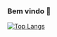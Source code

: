 ### Bem vindo 👋

[![Top Langs](https://github-readme-stats.vercel.app/api/top-langs/?username=cauafroes)](https://github.com/cauafroes/github-readme-stats)

<!--
**cauafroes/cauafroes** is a ✨ _special_ ✨ repository because its `README.md` (this file) appears on your GitHub profile.

Here are some ideas to get you started:

- 🔭 I’m currently working on ...
- 🌱 I’m currently learning ...
- 👯 I’m looking to collaborate on ...
- 🤔 I’m looking for help with ...
- 💬 Ask me about ...
- 📫 How to reach me: ...
- 😄 Pronouns: ...
- ⚡ Fun fact: ...
-->
